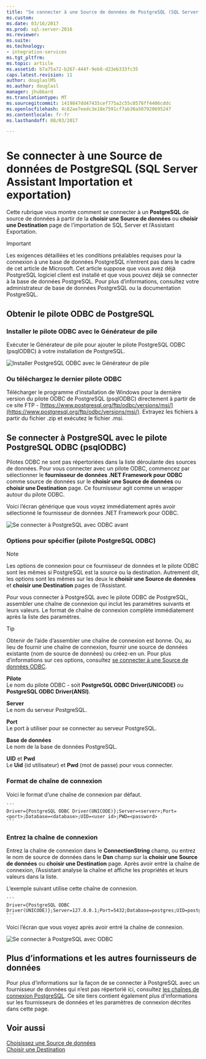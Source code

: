 ```yaml
---
title: "Se connecter à une Source de données de PostgreSQL (SQL Server Assistant Importation et exportation) | Documents Microsoft"
ms.custom: 
ms.date: 03/16/2017
ms.prod: sql-server-2016
ms.reviewer: 
ms.suite: 
ms.technology:
- integration-services
ms.tgt_pltfrm: 
ms.topic: article
ms.assetid: b7a75a72-b267-444f-9eb8-d23eb333fc35
caps.latest.revision: 11
author: douglaslMS
ms.author: douglasl
manager: jhubbard
ms.translationtype: MT
ms.sourcegitcommit: 1419847dd47435cef775a2c55c0578ff4406cddc
ms.openlocfilehash: 4c82ae7eedc3e18e7591cf7ab30a507920695247
ms.contentlocale: fr-fr
ms.lasthandoff: 08/03/2017

---
```

# <a name="connect-to-a-postgresql-data-source-sql-server-import-and-export-wizard"></a>Se connecter à une Source de données de PostgreSQL (SQL Server Assistant Importation et exportation)
Cette rubrique vous montre comment se connecter à un **PostgreSQL** de source de données à partir de la **choisir une Source de données** ou **choisir une Destination** page de l’importation de SQL Server et l’Assistant Exportation. 

> [!IMPORTANT]
> Les exigences détaillées et les conditions préalables requises pour la connexion à une base de données PostgreSQL n’entrent pas dans le cadre de cet article de Microsoft. Cet article suppose que vous avez déjà PostgreSQL logiciel client est installé et que vous pouvez déjà se connecter à la base de données PostgreSQL. Pour plus d’informations, consultez votre administrateur de base de données PostgreSQL ou la documentation PostgreSQL.

## <a name="get-the-postgresql-odbc-driver"></a>Obtenir le pilote ODBC de PostgreSQL

### <a name="install-the-odbc-driver-with-stack-builder"></a>Installer le pilote ODBC avec le Générateur de pile
Exécuter le Générateur de pile pour ajouter le pilote PostgreSQL ODBC (psqlODBC) à votre installation de PostgreSQL.

![Installer PostgreSQL ODBC avec le Générateur de pile](../../integration-services/import-export-data/media/install-postgresql-odbc-with-stack-builder.png)

### <a name="or-download-the-latest-odbc-driver"></a>Ou téléchargez le dernier pilote ODBC
Télécharger le programme d’installation de Windows pour la dernière version du pilote ODBC de PostgreSQL (psqlODBC) directement à partir de ce site FTP - [https://www.postgresql.org/ftp/odbc/versions/msi/](https://www.postgresql.org/ftp/odbc/versions/msi/). Extrayez les fichiers à partir du fichier .zip et exécutez le fichier .msi.

## <a name="connect-to-postgresql-with-the-postgresql-odbc-driver-psqlodbc"></a>Se connecter à PostgreSQL avec le pilote PostgreSQL ODBC (psqlODBC)
Pilotes ODBC ne sont pas répertoriées dans la liste déroulante des sources de données. Pour vous connecter avec un pilote ODBC, commencez par sélectionner le **fournisseur de données .NET Framework pour ODBC** comme source de données sur le **choisir une Source de données** ou **choisir une Destination** page. Ce fournisseur agit comme un wrapper autour du pilote ODBC.

Voici l’écran générique que vous voyez immédiatement après avoir sélectionné le fournisseur de données .NET Framework pour ODBC.

![Se connecter à PostgreSQL avec ODBC avant](../../integration-services/import-export-data/media/connect-to-sql-with-odbc-before.jpg)

### <a name="options-to-specify-postgresql-odbc-driver"></a>Options pour spécifier (pilote PostgreSQL ODBC)

> [!NOTE]
> Les options de connexion pour ce fournisseur de données et le pilote ODBC sont les mêmes si PostgreSQL est la source ou la destination. Autrement dit, les options sont les mêmes sur les deux le **choisir une Source de données** et **choisir une Destination** pages de l’Assistant.

Pour vous connecter à PostgreSQL avec le pilote ODBC de PostgreSQL, assembler une chaîne de connexion qui inclut les paramètres suivants et leurs valeurs. Le format de chaîne de connexion complète immédiatement après la liste des paramètres.

> [!TIP]
> Obtenir de l’aide d’assembler une chaîne de connexion est bonne. Ou, au lieu de fournir une chaîne de connexion, fournir une source de données existante (nom de source de données) ou créez-en un. Pour plus d’informations sur ces options, consultez [se connecter à une Source de données ODBC](../../integration-services/import-export-data/connect-to-an-odbc-data-source-sql-server-import-and-export-wizard.md).

**Pilote**  
Le nom du pilote ODBC - soit **PostgreSQL ODBC Driver(UNICODE)** ou **PostgreSQL ODBC Driver(ANSI)**.

**Server**  
Le nom du serveur PostgreSQL. 

**Port**  
Le port à utiliser pour se connecter au serveur PostgreSQL.

**Base de données**  
Le nom de la base de données PostgreSQL.

**UID** et **Pwd**   
Le **Uid** (id utilisateur) et **Pwd** (mot de passe) pour vous connecter.

### <a name="connection-string-format"></a>Format de chaîne de connexion
Voici le format d’une chaîne de connexion par défaut. 

    ```
    Driver={PostgreSQL ODBC Driver(UNICODE)};Server=<server>;Port=<port>;Database=<database>;UID=<user id>;PWD=<password>
    ```

### <a name="enter-the-connection-string"></a>Entrez la chaîne de connexion
Entrez la chaîne de connexion dans le **ConnectionString** champ, ou entrez le nom de source de données dans le **Dsn** champ sur la **choisir une Source de données** ou **choisir une Destination** page. Après avoir entré la chaîne de connexion, l’Assistant analyse la chaîne et affiche les propriétés et leurs valeurs dans la liste.

L’exemple suivant utilise cette chaîne de connexion.

    ```
    Driver={PostgreSQL ODBC Driver(UNICODE)};Server=127.0.0.1;Port=5432;Database=postgres;UID=postgres;PWD=********
    ```

Voici l’écran que vous voyez après avoir entré la chaîne de connexion.

![Se connecter à PostgreSQL avec ODBC](../../integration-services/import-export-data/media/connect-to-postgresql-with-odbc.png)

## <a name="other-data-providers-and-more-info"></a>Plus d’informations et les autres fournisseurs de données
Pour plus d’informations sur la façon de se connecter à PostgreSQL avec un fournisseur de données qui n’est pas répertorié ici, consultez [les chaînes de connexion PostgreSQL](https://www.connectionstrings.com/postgresql/). Ce site tiers contient également plus d’informations sur les fournisseurs de données et les paramètres de connexion décrites dans cette page.

## <a name="see-also"></a>Voir aussi
[Choisissez une Source de données](../../integration-services/import-export-data/choose-a-data-source-sql-server-import-and-export-wizard.md)  
[Choisir une Destination](../../integration-services/import-export-data/choose-a-destination-sql-server-import-and-export-wizard.md)


